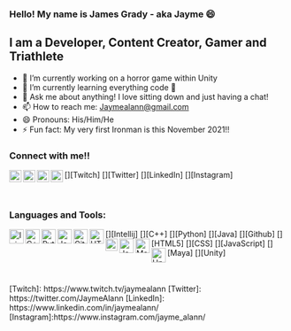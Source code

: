 ### Hello! My name is James Grady - aka Jayme 😄

## I am a Developer, Content Creator, Gamer and Triathlete
- 🔭 I’m currently working on a horror game within Unity
- 🌱 I’m currently learning everything code 🤣
- 💬 Ask me about anything! I love sitting down and just having a chat!
- 📫 How to reach me: Jaymealann@gmail.com 
- 😄 Pronouns: His/Him/He
- ⚡ Fun fact: My very first Ironman is this November 2021!!

### Connect with me!!
[<img align="left" alt="twitch" width="22px" src="https://cdn.jsdelivr.net/npm/simple-icons@v3/icons/twitch.svg" />][Twitch]
[<img align="left" alt="twitter" width="22px" src="https://cdn.jsdelivr.net/npm/simple-icons@v3/icons/twitter.svg" />][Twitter]
[<img align="left" alt="Linkedin" width="22px" src="https://cdn.jsdelivr.net/npm/simple-icons@v3/icons/linkedin.svg" />][LinkedIn]
[<img align="left" alt="instagram" width="22px" src="https://cdn.jsdelivr.net/npm/simple-icons@v3/icons/instagram.svg" />][Instagram]

<br/>

### Languages and Tools:
[<img align="left" alt="Injellij" width="26px" src="https://upload.wikimedia.org/wikipedia/commons/thumb/9/9c/IntelliJ_IDEA_Icon.svg/1200px-IntelliJ_IDEA_Icon.svg.png" />][Intellij]
[<img align="left" alt="C++" width="26px" src="https://upload.wikimedia.org/wikipedia/commons/thumb/1/18/ISO_C%2B%2B_Logo.svg/306px-ISO_C%2B%2B_Logo.svg.png" />][C++]
[<img align="left" alt="Python" width="26px" src="https://www.pinclipart.com/picdir/middle/269-2691398_python-logo-clipart-transparent-background-png-download.png" />][Python]
[<img align="left" alt="Java" width="26px" src="https://brandslogos.com/wp-content/uploads/images/large/java-logo-1.png" />][Java]
[<img align="left" alt="Github" width="26px" src="https://image.flaticon.com/icons/png/512/25/25231.png" />][Github]
[<img align="left" alt="HTML5" width="26px" src="https://cdn.iconscout.com/icon/free/png-512/html5-10-569380.png" />][HTML5]
[<img align="left" alt="CSS" width="22px" src="https://i.pinimg.com/originals/eb/7e/20/eb7e20e646f5b7ec9ed4f8f78a5dee8f.png" />][CSS]
[<img align="left" alt="JavaScript" width="26px" src="https://1000logos.net/wp-content/uploads/2020/09/JavaScript-Logo.png" />][JavaScript]
[<img align="left" alt="Maya" width="26px" src="https://mpng.subpng.com/20190306/tg/kisspng-autodesk-maya-computer-icons-portable-network-grap-5c8019ec7cbb67.4418013315518991165109.jpg" />][Maya]
[<img align="left" alt="Unity" width="26px" src="http://assets.stickpng.com/thumbs/58482b92cef1014c0b5e4a2d.png" />][Unity]

<br />
<br />
[Twitch]: https://www.twitch.tv/jaymealann
[Twitter]: https://twitter.com/JaymeAlann
[LinkedIn]: https://www.linkedin.com/in/jaymealann/
[Instagram]:https://www.instagram.com/jayme_alann/
